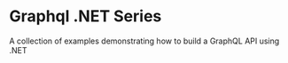 # Graphql .NET Series

A collection of examples demonstrating how to build a GraphQL API using .NET
